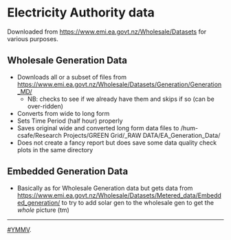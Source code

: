 # Electricity Authority data

Downloaded from https://www.emi.ea.govt.nz/Wholesale/Datasets for various purposes.

## Wholesale Generation Data

 * Downloads all or a subset of files from https://www.emi.ea.govt.nz/Wholesale/Datasets/Generation/Generation_MD/
   + NB: checks to see if we already have them and skips if so (can be over-ridden)
 * Converts from wide to long form
 * Sets Time Period (half hour) properly
 * Saves original wide and converted long form data files to /hum-csafe/Research Projects/GREEN Grid/_RAW DATA/EA_Generation_Data/
 * Does not create a fancy report but does save some data quality check plots in the same directory

## Embedded Generation Data

 * Basically as for Wholesale Generation data but gets data from https://www.emi.ea.govt.nz/Wholesale/Datasets/Metered_data/Embedded_generation/ to try to add solar gen to the wholesale gen to get the _whole_ picture (tm)
 
----
[#YMMV](https://en.wiktionary.org/wiki/YMMV).
